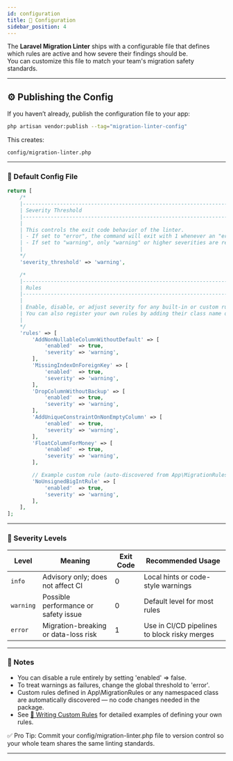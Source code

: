 ```yaml
---
id: configuration
title: 🧱 Configuration
sidebar_position: 4
---
```


The **Laravel Migration Linter** ships with a configurable file that defines which rules are active and how severe their findings should be.  
You can customize this file to match your team's migration safety standards.

---

## ⚙️ Publishing the Config

If you haven’t already, publish the configuration file to your app:

```bash
php artisan vendor:publish --tag="migration-linter-config"
```
This creates:
```arduino
config/migration-linter.php
```
---

### 📄 Default Config File

```php
return [
    /*
    |--------------------------------------------------------------------------
    | Severity Threshold
    |--------------------------------------------------------------------------
    |
    | This controls the exit code behavior of the linter.
    | - If set to "error", the command will exit with 1 whenever an "error" rule triggers.
    | - If set to "warning", only "warning" or higher severities are reported.
    |
    */
    'severity_threshold' => 'warning',

    /*
    |--------------------------------------------------------------------------
    | Rules
    |--------------------------------------------------------------------------
    |
    | Enable, disable, or adjust severity for any built-in or custom rules.
    | You can also register your own rules by adding their class name or short key.
    |
    */
    'rules' => [
        'AddNonNullableColumnWithoutDefault' => [
            'enabled'  => true,
            'severity' => 'warning',
        ],
        'MissingIndexOnForeignKey' => [
            'enabled'  => true,
            'severity' => 'warning',
        ],
        'DropColumnWithoutBackup' => [
            'enabled'  => true,
            'severity' => 'warning',
        ],
        'AddUniqueConstraintOnNonEmptyColumn' => [
            'enabled'  => true,
            'severity' => 'warning',
        ],
        'FloatColumnForMoney' => [
            'enabled'  => true,
            'severity' => 'warning',
        ],

        // Example custom rule (auto-discovered from App\MigrationRules)
        'NoUnsignedBigIntRule' => [
            'enabled'  => true,
            'severity' => 'warning',
        ],
    ],
];
```
---

### 🧩 Severity Levels

| Level     | Meaning                              | Exit Code | Recommended Usage                            |
| --------- | ------------------------------------ | --------- | -------------------------------------------- |
| `info`    | Advisory only; does not affect CI    | 0         | Local hints or code-style warnings           |
| `warning` | Possible performance or safety issue | 0         | Default level for most rules                 |
| `error`   | Migration-breaking or data-loss risk | 1         | Use in CI/CD pipelines to block risky merges |

---

### 🧠 Notes

- You can disable a rule entirely by setting 'enabled' => false.
- To treat warnings as failures, change the global threshold to 'error'.
- Custom rules defined in App\MigrationRules or any namespaced class are automatically discovered — no code changes needed in the package.
- See [🧠 Writing Custom Rules](./writing-custom-rules.md) for detailed examples of defining your own rules.


✅ Pro Tip: Commit your config/migration-linter.php file to version control so your whole team shares the same linting standards.

---
